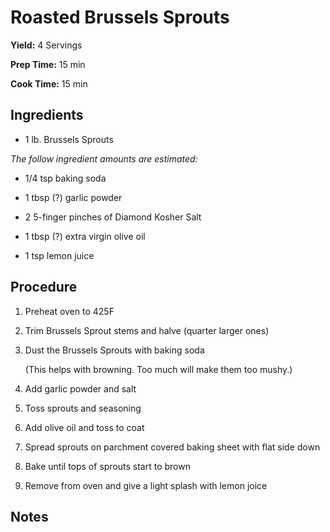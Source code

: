 # Roasted Brussels Sprouts

**Yield:** 4 Servings

**Prep Time:** 15 min

**Cook Time:** 15 min


## Ingredients

- 1 lb. Brussels Sprouts


_The follow ingredient amounts are estimated:_

- 1/4 tsp baking soda

- 1 tbsp (?) garlic powder

- 2 5-finger pinches of Diamond Kosher Salt

- 1 tbsp (?) extra virgin olive oil

- 1 tsp lemon juice

  

## Procedure

1. Preheat oven to 425F

2. Trim Brussels Sprout stems and halve (quarter larger ones)

3. Dust the Brussels Sprouts with baking soda

     (This helps with browning.  Too much will make them too mushy.)

5. Add garlic powder and salt

6. Toss sprouts and seasoning

7. Add olive oil and toss to coat

8. Spread sprouts on parchment covered baking sheet with flat side down

9. Bake until tops of sprouts start to brown

10. Remove from oven and give a light splash with lemon joice

  

## Notes